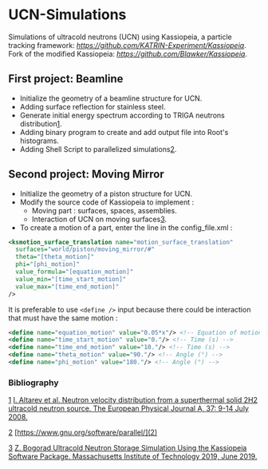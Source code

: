 # UCN-Simulations
Simulations of ultracold neutrons (UCN) using Kassiopeia, a particle tracking framework:
*https://github.com/KATRIN-Experiment/Kassiopeia*.
Fork of the modified Kassiopeia: *https://github.com/Blawker/Kassiopeia*.

## First project: Beamline
- Initialize the geometry of a beamline structure for UCN.
- Adding surface reflection for stainless steel.
- Generate initial energy spectrum according to TRIGA neutrons distribution[1](1).
- Adding binary program to create and add output file into Root's histograms.
- Adding Shell Script to parallelized simulations[2](2).

## Second project: Moving Mirror
- Initialize the geometry of a piston structure for UCN.
- Modify the source code of Kassiopeia to implement :
  - Moving part : surfaces, spaces, assemblies.
  - Interaction of UCN on moving surfaces[3](3).
- To create a motion of a part, enter the line in the config_file.xml :

```xml
<ksmotion_surface_translation name="motion_surface_translation"
  surfaces="world/piston/moving_mirror/#"
  theta="[theta_motion]"
  phi="[phi_motion]"
  value_formula="[equation_motion]"
  value_min="[time_start_motion]"
  value_max="[time_end_motion]"
/>
```

It is preferable to use `<define />` input because there could be interaction that must have the same motion :
```xml
<define name="equation_motion" value="0.05*x"/> <!-- Equation of motion is a time-dependent position function -->
<define name="time_start_motion" value="0."/> <!-- Time (s) -->
<define name="time_end_motion" value="10."/> <!-- Time (s) -->
<define name="theta_motion" value="90."/> <!-- Angle (°) -->
<define name="phi_motion" value="180."/> <!-- Angle (°) -->
```

### Bibliography
[1](1) [I. Altarev et al. Neutron velocity distribution from a superthermal solid 2H2 ultracold neutron source. The European Physical Journal A, 37: 9-14 July 2008.](1)

[2](2) [https://www.gnu.org/software/parallel/](2)

[3](3) [Z. Bogorad  Ultracold Neutron Storage Simulation Using the Kassiopeia Software Package. Massachusetts Institute of Technology 2019, June 2019.](3)

